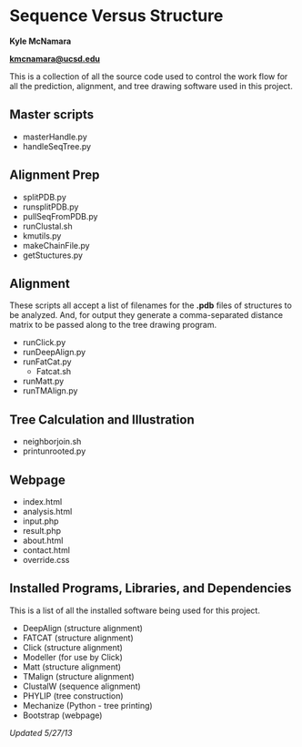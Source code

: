 Sequence Versus Structure
=======

<b>Kyle McNamara</b>

<b>kmcnamara@ucsd.edu</b>

This is a collection of all the source code used to control the work flow
for all the prediction, alignment, and tree drawing software used in this
project.

Master scripts
--------------
* masterHandle.py
* handleSeqTree.py

Alignment Prep
-----------------------------

* splitPDB.py
* runsplitPDB.py
* pullSeqFromPDB.py
* runClustal.sh
* kmutils.py
* makeChainFile.py
* getStuctures.py

Alignment
---------

These scripts all accept a list of filenames for the <b>.pdb</b> files of
structures to be analyzed. And, for output they generate a comma-separated
distance matrix to be passed along to the tree drawing program.

* runClick.py
* runDeepAlign.py
* runFatCat.py
	- Fatcat.sh
* runMatt.py
* runTMAlign.py

Tree Calculation and Illustration
---------------------------------

* neighborjoin.sh
* printunrooted.py

Webpage
-------

* index.html
* analysis.html
* input.php
* result.php
* about.html
* contact.html
* override.css


Installed Programs, Libraries, and Dependencies
-----------------------------------------------

This is a list of all the installed software being used for this project.

* DeepAlign		(structure alignment)
* FATCAT		(structure alignment)
* Click			(structure alignment)
* Modeller		(for use by Click)
* Matt			(structure alignment)
* TMalign		(structure alignment)
* ClustalW		(sequence alignment)
* PHYLIP		(tree construction)
* Mechanize             (Python - tree printing)
* Bootstrap             (webpage)



<i>Updated 5/27/13</i>
